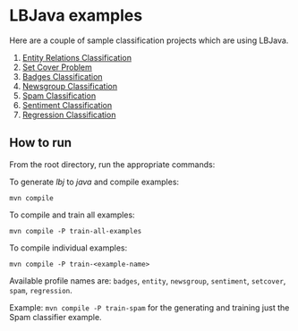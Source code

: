 # LBJava examples 

Here are a couple of sample classification projects which are using LBJava.

1. [Entity Relations Classification](src/main/java/edu/cs/cogcomp/lbjava/examples/entityRelation/README.md)
2. [Set Cover Problem](src/main/java/edu/cs/cogcomp/lbjava/examples/setCover/README.md)
3. [Badges Classification](src/main/java/edu/cs/cogcomp/lbjava/examples/badges/README.md)
4. [Newsgroup Classification](src/main/java/edu/cs/cogcomp/lbjava/examples/newsgroup/README.md)
5. [Spam Classification](src/main/java/edu/cs/cogcomp/lbjava/examples/spam/README.md)
6. [Sentiment Classification](src/main/java/edu/cs/cogcomp/lbjava/examples/sentiment/README.md)
7. [Regression Classification](src/main/java/edu/cs/cogcomp/lbjava/examples/regression/README.md)

## How to run 

From the root directory, run the appropriate commands:

To generate *lbj* to *java* and compile examples:

```
mvn compile
```

To compile and train all examples:

```
mvn compile -P train-all-examples
```

To compile individual examples:

```
mvn compile -P train-<example-name>
```

Available profile names are: `badges`, `entity`, `newsgroup`, `sentiment`, `setcover`, `spam`, `regression`.

Example: ```mvn compile -P train-spam``` for the generating and training just the Spam classifier example.





